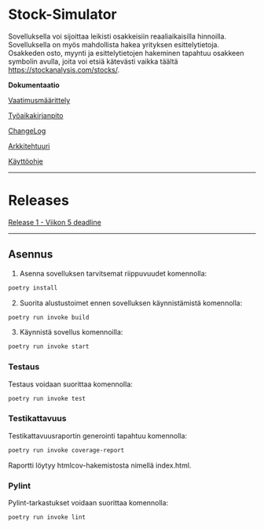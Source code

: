 # Stock-Simulator

Sovelluksella voi sijoittaa leikisti osakkeisiin reaaliaikaisilla hinnoilla. Sovelluksella on myös mahdollista hakea yrityksen esittelytietoja. Osakkeden osto, myynti ja esittelytietojen hakeminen tapahtuu osakkeen symbolin avulla, joita voi etsiä kätevästi vaikka täältä https://stockanalysis.com/stocks/. 

**Dokumentaatio**

[Vaatimusmäärittely](https://github.com/JanneKarki/ot-harjoitustyo/blob/main/dokumentaatio/vaatimusmaarittely.md)

[Työaikakirjanpito](https://github.com/JanneKarki/ot-harjoitustyo/blob/main/dokumentaatio/tuntikirjanpito.md)

[ChangeLog](https://github.com/JanneKarki/ot-harjoitustyo/blob/main/dokumentaatio/Changelog.md)

[Arkkitehtuuri](https://github.com/JanneKarki/ot-harjoitustyo/blob/main/dokumentaatio/arkkitehtuuri.md)

[Käyttöohje](https://github.com/JanneKarki/ot-harjoitustyo/blob/main/dokumentaatio/kayttoohje.md)

____________________________________________
# Releases
[Release 1 - Viikon 5 deadline](https://github.com/JanneKarki/ot-harjoitustyo/releases/Viikon5)
__________________________

## Asennus
1. Asenna sovelluksen tarvitsemat riippuvuudet komennolla:
```bash
poetry install
```
2. Suorita alustustoimet ennen sovelluksen käynnistämistä komennolla:
```bash
poetry run invoke build
```
3. Käynnistä sovellus komennoilla:

```bash
poetry run invoke start
```

### Testaus
Testaus voidaan suorittaa komennolla:

```bash
poetry run invoke test
```

### Testikattavuus
Testikattavuusraportin generointi tapahtuu komennolla:

```bash
poetry run invoke coverage-report
```

Raportti löytyy htmlcov-hakemistosta nimellä index.html. 

### Pylint
Pylint-tarkastukset voidaan suorittaa komennolla:

```bash
poetry run invoke lint
```

